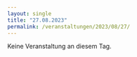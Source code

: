 ```yaml
---
layout: single
title: "27.08.2023"
permalink: /veranstaltungen/2023/08/27/
---
```


Keine Veranstaltung an diesem Tag.
